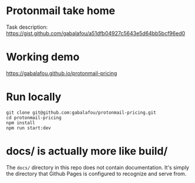 # Protonmail take home

Task description: https://gist.github.com/gabalafou/a51dfb04927c5643e5d64bb5bcf96ed0

# Working demo

https://gabalafou.github.io/protonmail-pricing

# Run locally

```
git clone git@github.com:gabalafou/protonmail-pricing.git
cd protonmail-pricing
npm install
npm run start:dev
```

# docs/ is actually more like build/

The `docs/` directory in this repo does not contain documentation.
It's simply the directory that Github Pages is configured to recognize
and serve from.
